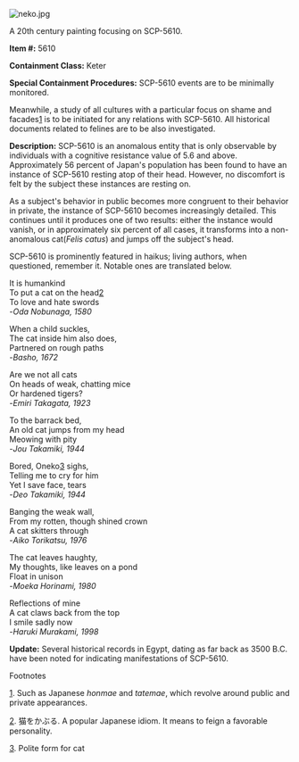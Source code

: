 ![neko.jpg](http://scp-wiki.wdfiles.com/local--files/scp-5610/neko.jpg)

A 20th century painting focusing on SCP-5610.

**Item #:** 5610

**Containment Class:** Keter

**Special Containment Procedures:** SCP-5610 events are to be minimally monitored.

Meanwhile, a study of all cultures with a particular focus on shame and facades[1](javascript:;) is to be initiated for any relations with SCP-5610. All historical documents related to felines are to be also investigated.

**Description:** SCP-5610 is an anomalous entity that is only observable by individuals with a cognitive resistance value of 5.6 and above. Approximately 56 percent of Japan's population has been found to have an instance of SCP-5610 resting atop of their head. However, no discomfort is felt by the subject these instances are resting on.

As a subject's behavior in public becomes more congruent to their behavior in private, the instance of SCP-5610 becomes increasingly detailed. This continues until it produces one of two results: either the instance would vanish, or in approximately six percent of all cases, it transforms into a non-anomalous cat(_Felis catus_) and jumps off the subject's head.

SCP-5610 is prominently featured in haikus; living authors, when questioned, remember it. Notable ones are translated below.

It is humankind  
To put a cat on the head[2](javascript:;)  
To love and hate swords  
\-_Oda Nobunaga, 1580_

  

When a child suckles,  
The cat inside him also does,  
Partnered on rough paths  
\-_Basho, 1672_

  

Are we not all cats  
On heads of weak, chatting mice  
Or hardened tigers?  
\-_Emiri Takagata, 1923_

  

To the barrack bed,  
An old cat jumps from my head  
Meowing with pity  
\-_Jou Takamiki, 1944_

  

Bored, Oneko[3](javascript:;) sighs,  
Telling me to cry for him  
Yet I save face, tears  
\-_Deo Takamiki, 1944_

  

Banging the weak wall,  
From my rotten, though shined crown  
A cat skitters through  
\-_Aiko Torikatsu, 1976_

  

The cat leaves haughty,  
My thoughts, like leaves on a pond  
Float in unison  
\-_Moeka Horinami, 1980_

  

Reflections of mine  
A cat claws back from the top  
I smile sadly now  
\-_Haruki Murakami, 1998_

  

**Update:** Several historical records in Egypt, dating as far back as 3500 B.C. have been noted for indicating manifestations of SCP-5610.

Footnotes

[1](javascript:;). Such as Japanese _honmae_ and _tatemae_, which revolve around public and private appearances.

[2](javascript:;). 猫をかぶる. A popular Japanese idiom. It means to feign a favorable personality.

[3](javascript:;). Polite form for cat